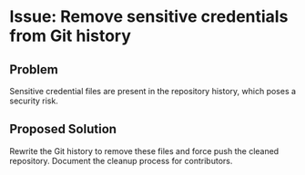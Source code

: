 # Issue: Remove sensitive credentials from Git history

## Problem
Sensitive credential files are present in the repository history, which poses a security risk.

## Proposed Solution
Rewrite the Git history to remove these files and force push the cleaned repository. Document the cleanup process for contributors.
